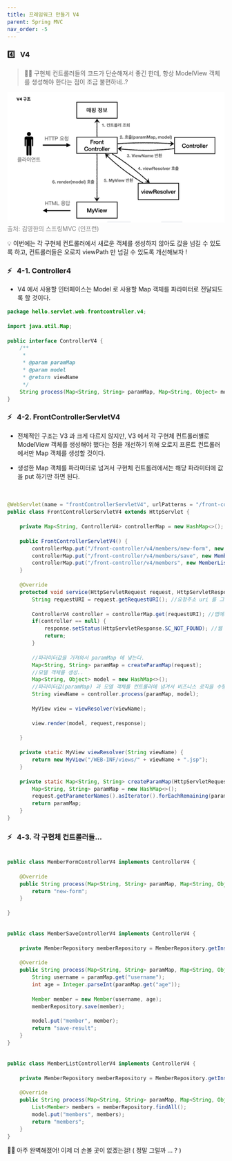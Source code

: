 ```yaml
---
title: 프레임워크 만들기 V4
parent: Spring MVC
nav_order: -5
---
```


### 4️⃣ &nbsp; V4

> 🤔💭 구현체 컨트롤러들의 코드가 단순해져서 좋긴 한데, 항상 ModelView 객체를 생성해야 한다는 점이 조금 불편하네..?

<img src="/assets/images/pages/cs/mvc/04. V4 pattern.png">
<span style="color: #808080">출처: 김영한의 스프링MVC (인프런)</span>

💡 이번에는 각 구현체 컨트롤러에서 새로운 객체를 생성하지 않아도 값을 넘길 수 있도록 하고, 컨트롤러들은 오로지 viewPath 만 넘길 수 있도록 개선해보자 !

### ⚡️ &nbsp; 4-1. Controller4

- V4 에서 사용할 인터페이스는 Model 로 사용할 Map 객체를 파라미터로 전달되도록 할 것이다.

```java
package hello.servlet.web.frontcontroller.v4;

import java.util.Map;

public interface ControllerV4 {
    /**
     *
     * @param paramMap
     * @param model
     * @return viewName
     */
    String process(Map<String, String> paramMap, Map<String, Object> model);
}

```

### ⚡️ &nbsp; 4-2. FrontControllerServletV4

- 전체적인 구조는 V3 과 크게 다르지 않지만, V3 에서 각 구현체 컨트롤러별로 ModelView 객체를 생성해야 했다는 점을 개선하기 위해 오로지 프론트 컨트롤러에서만 Map 객체를 생성할 것이다.

- 생성한 Map 객체를 파라미터로 넘겨서 구현체 컨트롤러에서는 해당 파라미터에 값을 put 하기만 하면 된다.

```java


@WebServlet(name = "frontControllerServletV4", urlPatterns = "/front-controller/v4/*")
public class FrontControllerServletV4 extends HttpServlet {

    private Map<String, ControllerV4> controllerMap = new HashMap<>();

    public FrontControllerServletV4() {
        controllerMap.put("/front-controller/v4/members/new-form", new MemberFormControllerV4());
        controllerMap.put("/front-controller/v4/members/save", new MemberSaveControllerV4());
        controllerMap.put("/front-controller/v4/members", new MemberListControllerV4());
    }

    @Override
    protected void service(HttpServletRequest request, HttpServletResponse response) throws ServletException, IOException {
        String requestURI = request.getRequestURI(); //요청주소 uri 를 그대로 받아올 수 있다.

        ControllerV4 controller = controllerMap.get(requestURI); //맵에서 해당 uri 의 구현객체를 꺼내온다.
        if(controller == null) {
            response.setStatus(HttpServletResponse.SC_NOT_FOUND); //웹 상태코드를 404로 바꾸고 리턴.
            return;
        }

        //파라미터값을 가져와서 paramMap 에 넣는다.
        Map<String, String> paramMap = createParamMap(request);
        //모델 객체를 생성..
        Map<String, Object> model = new HashMap<>();
        //파라미터값(paramMap) 과 모델 객체를 컨트롤러에 넘겨서 비즈니스 로직을 수행하게 한다.
        String viewName = controller.process(paramMap, model);

        MyView view = viewResolver(viewName);

        view.render(model, request,response);

    }

    private static MyView viewResolver(String viewName) {
        return new MyView("/WEB-INF/views/" + viewName + ".jsp");
    }

    private static Map<String, String> createParamMap(HttpServletRequest request) {
        Map<String, String> paramMap = new HashMap<>();
        request.getParameterNames().asIterator().forEachRemaining(paramName -> paramMap.put(paramName, request.getParameter(paramName)));
        return paramMap;
    }
}

```

### ⚡️ &nbsp; 4-3. 각 구현체 컨트롤러들...

```java

public class MemberFormControllerV4 implements ControllerV4 {

    @Override
    public String process(Map<String, String> paramMap, Map<String, Object> model) {
        return "new-form";
    }

}

```

```java

public class MemberSaveControllerV4 implements ControllerV4 {

    private MemberRepository memberRepository = MemberRepository.getInstance();

    @Override
    public String process(Map<String, String> paramMap, Map<String, Object> model) {
        String username = paramMap.get("username");
        int age = Integer.parseInt(paramMap.get("age"));

        Member member = new Member(username, age);
        memberRepository.save(member);

        model.put("member", member);
        return "save-result";
    }
}
```

```java

public class MemberListControllerV4 implements ControllerV4 {

    private MemberRepository memberRepository = MemberRepository.getInstance();

    @Override
    public String process(Map<String, String> paramMap, Map<String, Object> model) {
        List<Member> members = memberRepository.findAll();
        model.put("members", members);
        return "members";
    }
}
```

🤔💭 아주 완벽해졌어! 이제 더 손볼 곳이 없겠는걸! ( 정말 그럴까 ... ? )
